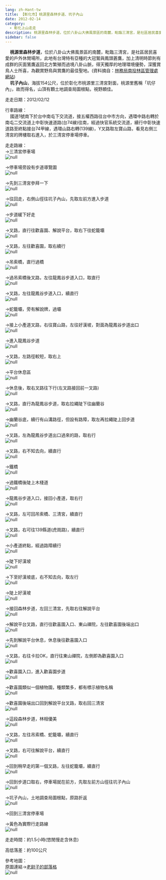 ```yaml
---
lang: zh-Hant-tw
title: 【彰化市】桃源里森林步道、坑子內山
date: 2012-02-14
category: 
  - 彰化上山走走
description: 桃源里森林步道，位於八卦山大佛風景區的南麓，毗臨三清宮，是社區居民喜愛的戶外休閒場所，此地有台灣特有亞種的大冠鷲與鳳頭蒼鷹，加上清明時節則有成群的灰面鵟鷹返回北方繁殖而過境八卦山脈，得天獨厚的地理環境優勢，深獲賞鳥人士所喜，為觀賞野鳥與賞鷹的最佳聖地。(資料摘自：[林務局南投林區管理處網站](http://nantou.forest.gov.tw/content.asp?CuItem=33857&mp=330)) 坑子內山，海拔154公尺，位於彰化市桃源里三清宮對面，桃源里舊稱「坑仔內」，故而得名，山頂有顆土地調查局圖根點，視野頗佳。
sidebar: false
---
```


    **桃源里森林步道**，位於八卦山大佛風景區的南麓，毗臨三清宮，是社區居民喜愛的戶外休閒場所，此地有台灣特有亞種的大冠鷲與鳳頭蒼鷹，加上清明時節則有成群的灰面鵟鷹返回北方繁殖而過境八卦山脈，得天獨厚的地理環境優勢，深獲賞鳥人士所喜，為觀賞野鳥與賞鷹的最佳聖地。(資料摘自：[林務局南投林區管理處網站](http://nantou.forest.gov.tw/content.asp?CuItem=33857&mp=330))  
    **坑子內山**，海拔154公尺，位於彰化市桃源里三清宮對面，桃源里舊稱「坑仔內」，故而得名，山頂有顆土地調查局圖根點，視野頗佳。

走走日期：2012/02/12

行車路線：  
    國道1號南下於台中南屯下交流道，接五權西路往台中市方向，遇環中路右轉於南屯二交流道上中彰快速道路(台74線)往南，經過快官系統交流道，續行中彰快速道路至終點接台74甲線，遇環山路右轉(139線)，Y叉路取左寶山路，看見右側三清宮的牌樓取右進入，於三清宮停車場停車。

走走路線：  
→三清宮停車場  
![null](image/211166297_l.jpg)

→停車場旁設有步道導覽圖  
![null](image/211166298_l.jpg)

→先到三清宮參拜一下  
![null](image/211166306_l.jpg)

→往回走，右側山徑往坑子內山，先取左前方進入步道  
![null](image/211166310_l.jpg)

→步道緩下好走  
![null](image/211166319_l.jpg)

→叉路，直行往歡喜園、解說平台，取右下往蛇籠壩  
![null](image/211166322_l.jpg)

→叉路，左往歡喜園，取右續行  
![null](image/211166329_l.jpg)

→吊索橋，直行過橋  
![null](image/211166334_l.jpg)

→過吊索橋後叉路，左往龍鳳谷步道入口，取直行  
![null](image/211166340_l.jpg)

→叉路，左往龍鳳谷步道入口，續直行  
![null](image/211166347_l.jpg)

→蛇籠壩，旁有解說牌，過壩  
![null](image/211166357_l.jpg)

→接上小產道叉路，右往寶山路，左往好漢坡，對面為龍鳳谷步道出口  
![null](image/211166362_l.jpg)

→進入龍鳳谷步道  
![null](image/211166366_l.jpg)

→叉路，左路徑較短，取右上  
![null](image/211166374_l.jpg)

→平台休息區  
![null](image/211166377_l.jpg)

→休息後，取右叉路往下行(左叉路接回前一叉路)  
![null](image/211166380_l.jpg)

→叉路，直行為龍鳳谷步道，取右拉繩陡下往幽蘭谷  
![null](image/211166384_l.jpg)

→幽蘭谷底，續行有山溝路徑，但設有路障，取左再拉繩陡上回步道  
![null](image/211166388_l.jpg)

→叉路，左為龍鳳谷步道出口過來的路，取右行  
![null](image/211166391_l.jpg)

→叉路，右不知去向，續直行  
![null](image/211166396_l.jpg)

→鐵橋  
![null](image/211166399_l.jpg)

→過鐵橋後陡上木棧道  
![null](image/211166401_l.jpg)

→龍鳳谷步道入口，接回小產道，取右行  
![null](image/211166405_l.jpg)

→叉路，左可回吊索橋、三清宮，續直行  
![null](image/211166409_l.jpg)

→叉路，右可往139縣道(虎崗路)，續直行  
![null](image/211166412_l.jpg)

→小產道終點，經過路障續行  
![null](image/211166416_l.jpg)

→陡下好漢坡  
![null](image/211166419_l.jpg)

→下至好漢坡底，右不知去向，取左行  
![null](image/211166422_l.jpg)

→陡上好漢坡  
![null](image/211166425_l.jpg)

→接回森林步道，左回三清宮，先取右往解說平台  
![null](image/211166429_l.jpg)

→解說平台叉路，直行往歡喜園入口、東山禪院，左往歡喜園後端出口  
![null](image/211166433_l.jpg)

→先到解說平台休息，休息後往歡喜園入口  
![null](image/211166437_l.jpg)

→叉路，右往卡拉OK，直行往東山禪院，左側即為歡喜園入口  
![null](image/211166441_l.jpg)

→歡喜園入口，進入歡喜園步道  
![null](image/211166445_l.jpg)

→歡喜園類似一個植物園，種類繁多，都有標示植物名稱  
![null](image/211166450_l.jpg)

→歡喜園後端出口回到解說平台叉路，取右回三清宮  
![null](image/211166454_l.jpg)

→這段森林步道，林相優美  
![null](image/211166457_l.jpg)

→叉路，左往吊索橋、蛇籠壩，續直行  
![null](image/211166459_l.jpg)

→叉路，右可往解說平台，續直行  
![null](image/211166461_l.jpg)

→回到稍早走的第一個叉路，左往蛇籠壩，續直行  
![null](image/211166464_l.jpg)

→回到步道口取右，停車場就在前方，先取左前方山徑往坑子內山  
![null](image/211166468_l.jpg)

→坑子內山，土地調查局圖根點，原路折返  
![null](image/211166253_l.jpg)

→回到三清宮停車場

→黃色為實際行走路線  
![null](image/211166498_l.jpg)

走走時間：約1.5小時(悠閒慢走含休息)

高低落差：約100公尺

參考地圖：  
原圖連結→[老尉子的部落格](http://blog.xuite.net/laoweiz/blog/18451379)  
![null](image/211168508_l.jpg)